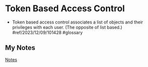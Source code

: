 # Token Based Access Control
- Token based access control associates a list of objects and their privileges with each user. (The opposite of list based.) #ref/2023/12/09/101428 #glossary 
## My Notes
[Notes](mynotes/token-based-access-control-notes.md)
